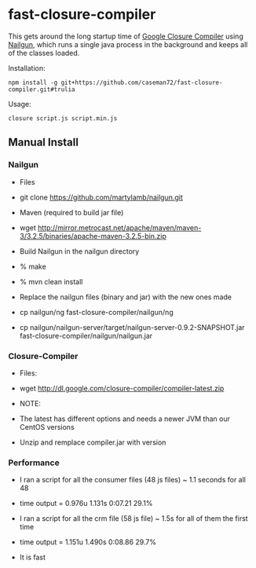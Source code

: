 # fast-closure-compiler

This gets around the long startup time of [Google Closure Compiler](https://developers.google.com/closure/compiler/)
using [Nailgun](http://www.martiansoftware.com/nailgun/), which runs a single java process in the background and keeps all of the classes loaded.

Installation:

    npm install -g git+https://github.com/caseman72/fast-closure-compiler.git#trulia

Usage:

    closure script.js script.min.js


## Manual Install

### Nailgun

* Files
 * git clone https://github.com/martylamb/nailgun.git

* Maven (required to build jar file)
 * wget http://mirror.metrocast.net/apache/maven/maven-3/3.2.5/binaries/apache-maven-3.2.5-bin.zip

* Build Nailgun in the nailgun directory
 * % make
 * % mvn clean install

* Replace the nailgun files (binary and jar) with the new ones made
 * cp nailgun/ng fast-closure-compiler/nailgun/ng
 * cp nailgun/nailgun-server/target/nailgun-server-0.9.2-SNAPSHOT.jar fast-closure-compiler/nailgun/nailgun.jar


### Closure-Compiler

* Files:
 * wget http://dl.google.com/closure-compiler/compiler-latest.zip

* NOTE:
 * The latest has different options and needs a newer JVM than our CentOS versions

* Unzip and remplace compiler.jar with version


### Performance

* I ran a script for all the consumer files (48 js files) ~ 1.1 seconds for all 48
 * time output = 0.976u 1.131s 0:07.21 29.1%

* I ran a script for all the crm file (58 js file) ~ 1.5s for all of them the first time
 * time output = 1.151u 1.490s 0:08.86 29.7%

* It is fast


